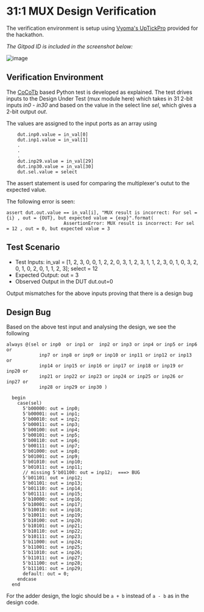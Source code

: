 # 31:1 MUX Design Verification
The verification environment is setup using [Vyoma's UpTickPro](https://vyomasystems.com) provided for the hackathon.

*The Gitpod ID is included in the screenshot below:*

![image](https://user-images.githubusercontent.com/80892311/180588458-c4ca3d30-ad7f-4960-8820-4af728d34090.png)

## Verification Environment

The [CoCoTb](https://www.cocotb.org/) based Python test is developed as explained. The test drives inputs to the Design Under Test (mux module here) which takes in 31  2-bit inputs *in0* - *in30* and based on the value in the select line *sel*, which gives a 2-bit output *out*.

The values are assigned to the input ports as an array using 
```
    dut.inp0.value = in_val[0]
    dut.inp1.value = in_val[1]
    .
    .
    .
    dut.inp29.value = in_val[29]
    dut.inp30.value = in_val[30]
    dut.sel.value = select
```

The assert statement is used for comparing the multiplexer's outut to the expected value.

The following error is seen:
```
assert dut.out.value == in_val[i], "MUX result is incorrect: For sel = {i} , out = {OUT}, but expected value = {exp}".format(
                     AssertionError: MUX result is incorrect: For sel = 12 , out = 0, but expected value = 3
```
## Test Scenario
- Test Inputs: in_val = [1, 2, 3, 0, 0, 1, 2, 2, 0, 3, 1, 2, 3, 1, 1, 2, 3, 0, 1, 0, 3, 2, 0, 1, 0, 2, 0, 1, 1, 2, 3]; select = 12
- Expected Output: out = 3
- Observed Output in the DUT dut.out=0

Output mismatches for the above inputs proving that there is a design bug

## Design Bug
Based on the above test input and analysing the design, we see the following

```
always @(sel or inp0  or inp1 or  inp2 or inp3 or inp4 or inp5 or inp6 or
            inp7 or inp8 or inp9 or inp10 or inp11 or inp12 or inp13 or 
            inp14 or inp15 or inp16 or inp17 or inp18 or inp19 or inp20 or
            inp21 or inp22 or inp23 or inp24 or inp25 or inp26 or inp27 or 
            inp28 or inp29 or inp30 )

  begin
    case(sel)
      5'b00000: out = inp0;  
      5'b00001: out = inp1;  
      5'b00010: out = inp2;  
      5'b00011: out = inp3;  
      5'b00100: out = inp4;  
      5'b00101: out = inp5;  
      5'b00110: out = inp6;  
      5'b00111: out = inp7;  
      5'b01000: out = inp8;  
      5'b01001: out = inp9;  
      5'b01010: out = inp10;
      5'b01011: out = inp11;
      // missing 5'b01100: out = inp12;  ===> BUG
      5'b01101: out = inp12;
      5'b01101: out = inp13;
      5'b01110: out = inp14;
      5'b01111: out = inp15;
      5'b10000: out = inp16;
      5'b10001: out = inp17;
      5'b10010: out = inp18;
      5'b10011: out = inp19;
      5'b10100: out = inp20;
      5'b10101: out = inp21;
      5'b10110: out = inp22;
      5'b10111: out = inp23;
      5'b11000: out = inp24;
      5'b11001: out = inp25;
      5'b11010: out = inp26;
      5'b11011: out = inp27;
      5'b11100: out = inp28;
      5'b11101: out = inp29;
      default: out = 0;
    endcase
  end
```
For the adder design, the logic should be ``a + b`` instead of ``a - b`` as in the design code.
